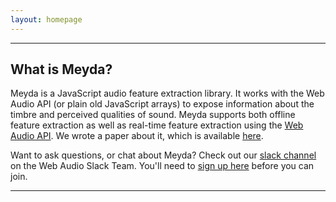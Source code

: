 ```yaml
---
layout: homepage
---
```


---
## What is Meyda?
Meyda is a JavaScript audio feature extraction library. It works with the Web
Audio API (or plain old JavaScript arrays) to expose information about the
timbre and perceived qualities of sound. Meyda supports both offline feature
extraction as well as real-time feature extraction using the
[Web Audio API][webaudioapi]. We wrote a paper about it, which is available
[here][paper].

Want to ask questions, or chat about Meyda? Check out our [slack channel] on the Web Audio Slack Team. You'll need to [sign up here][web-audio-slack-team-signup] before you can join.

---

[paper]: http://doc.gold.ac.uk/%7Emu202hr/publications/RawlinsonSegalFiala_WAC2015.pdf
[webaudioapi]: https://github.com/WebAudio/web-audio-api
[wiki]: https://github.com/hughrawlinson/meyda/wiki/getting-started
[slack channel]: https://web-audio.slack.com/messages/C51A03LBS/
[web-audio-slack-team-signup]: https://web-audio-slackin.herokuapp.com/
